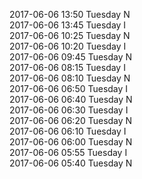2017-06-06 13:50 Tuesday  N  
2017-06-06 13:45 Tuesday  I  
2017-06-06 10:25 Tuesday  N  
2017-06-06 10:20 Tuesday  I  
2017-06-06 09:45 Tuesday  N  
2017-06-06 08:15 Tuesday  I  
2017-06-06 08:10 Tuesday  N  
2017-06-06 06:50 Tuesday  I  
2017-06-06 06:40 Tuesday  N  
2017-06-06 06:30 Tuesday  I  
2017-06-06 06:20 Tuesday  N  
2017-06-06 06:10 Tuesday  I  
2017-06-06 06:00 Tuesday  N  
2017-06-06 05:55 Tuesday  I  
2017-06-06 05:40 Tuesday  N  
